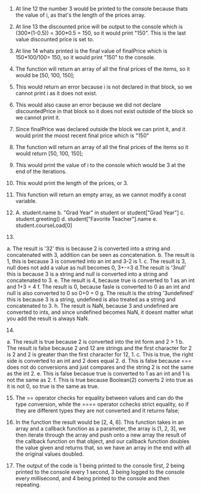 1. At line 12 the number 3 would be printed to the console because thats the value of i, as that's the length of the prices array.
2. At line 13 the discounted price will be output to the console which is (300*(1-0.5)) = 300*0.5 = 150, so it would print "150". This is the last value discounted price is set to.
3. At line 14 whats printed is the final value of finalPrice which is 150*100/100= 150, so it would print "150" to the console.
4. The function will return an array of all the final prices of the items, so it would be [50, 100, 150];
5. This would return an error because i is not declared in that block, so we cannot print i as it does not exist.
6. This would also cause an error because we did not declare discountedPrice in that block so it does not exist outside of the block so we cannot print it.
7. Since finalPrice was declared outside the block we can print it, and it would print the moost recent final price which is "150"
8. The function will return an array of all the final prices of the items so it would return [50, 100, 150];
9. This would print the value of i to the console which would be 3 at the end of the iterations.
10. This would print the length of the prices, or 3.
11. This function will return an empty array, as we cannot modify a const variable.
12. 
    A. student.name
    b. "Grad Year" in student or student["Grad Year"]
    c. student.greeting()
    d. student["Favorite Teacher"].name
    e. student.courseLoad[0]

13. 
a. The result is '32' this is because 2 is converted into a string and concatenated with 3, addition can be seen as concatenation.
b. The result is 1, this is because 3 is converted into an int and 3-2 is 1. 
c. The result is 3, null does not add a value as null becomes 0, 3+-=3
d.The result is '3null' this is because 3 is a string and null is converted into a string and concatenated to 3.
e. The result is 4, because true is converted to 1 as an int and 1+3 = 4
f. The result is 0, because fasle is converted to 0 as an int and null is also converted to 0 so 0+0 = 0
g. The result is the string '3undefined' this is because 3 is a string, undefined is also treated as a string and concatenated to 3.
h. The result is NaN, because 3 and undefined are converted to ints, and since undefined becomes NaN, it doesnt matter what you add the result is always NaN.

14. 
a. The result is true because 2 is converted into the int form and 2 > 1
b. The result is false because 2 and 12 are strings and the first character for 2 is 2 and 2 is greater than the first character for 12, 1.
c. This is true, the right side is converted to an int and 2 does equal 2.
d. This is false because === does not do conversions and just compares and the string 2 is not the same as the int 2.
e. This is false becasue true is converted to 1 as an int and 1 is not the same as 2.
f. This is true because Boolean(2) converts 2 into true as it is not 0, so true is the same as true.

15. The == operator checks for equality between values and can do the type conversion, while the ==== operator cchecks strict equality, so if they are different types they are not converted and it returns false;

17. In the function the result would be [2, 4, 6]. This function takes in an array and a callback function as a parameter, the array is [1, 2, 3], we then iterate through the array and push onto a new array the result of the callback function on that object, and our callback function doubles the value given and returns that, so we have an array in the end with all the original values doubled.

19. The output of the code is 1 being printed to the console first, 2 being printed to the console every 1 second, 3 being logged to the console every millisecond, and 4 being printed to the console and then repeating.
